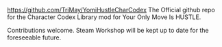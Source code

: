 https://github.com/TriMay/YomiHustleCharCodex
The Official github repo for the Character Codex Library mod for Your Only Move Is HUSTLE.

Contributions welcome.  Steam Workshop will be kept up to date for the foreseeable future.
